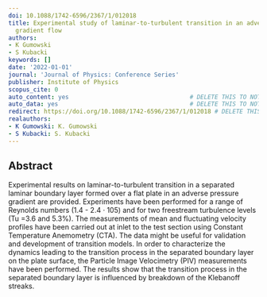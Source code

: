 ```yaml
---
doi: 10.1088/1742-6596/2367/1/012018
title: Experimental study of laminar-to-turbulent transition in an adverse pressure
  gradient flow
authors:
- K Gumowski
- S Kubacki
keywords: []
date: '2022-01-01'
journal: 'Journal of Physics: Conference Series'
publisher: Institute of Physics
scopus_cite: 0
auto_content: yes                                  # DELETE THIS TO NOT AUTO GENERATE CONTENT
auto_data: yes                                     # DELETE THIS TO NOT AUTO GENERATE METADATA
redirect: https://doi.org/10.1088/1742-6596/2367/1/012018 # DELETE THIS TO NOT REDIRECT
realauthors:
- K Gumowski: K. Gumowski
- S Kubacki: S. Kubacki
---
```



## Abstract
Experimental results on laminar-to-turbulent transition in a separated laminar boundary layer formed over a flat plate in an adverse pressure gradient are provided. Experiments have been performed for a range of Reynolds numbers (1.4 - 2.4 · 105) and for two freestream turbulence levels (Tu =3.6 and 5.3%). The measurements of mean and fluctuating velocity profiles have been carried out at inlet to the test section using Constant Temperature Anemometry (CTA). The data might be useful for validation and development of transition models. In order to characterize the dynamics leading to the transition process in the separated boundary layer on the plate surface, the Particle Image Velocimetry (PIV) measurements have been performed. The results show that the transition process in the separated boundary layer is influenced by breakdown of the Klebanoff streaks.
